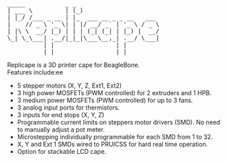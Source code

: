 <pre>
_____           _ _
| ___ \         | (_)
| |_/ /___ _ __ | |_  ___ __ _ _ __   ___
|    // _ \ '_ \| | |/ __/ _` | '_ \ / _ \
| |\ \  __/ |_) | | | (_| (_| | |_) |  __/
\_| \_\___| .__/|_|_|\___\__,_| .__/ \___|
          | |                 | |
          |_|                 |_|
</pre>  
Replicape is a 3D printer cape for BeagleBone.  
Features include:ee
-   5 stepper motors (X, Y, Z, Ext1, Ext2)
-   3 high power MOSFETs (PWM controlled) for 2 extruders and 1 HPB.
-   3 medium power MOSFETs (PWM controlled) for up to 3 fans.
-   3 analog input ports for thermistors.
-   3 inputs for end stops (X, Y, Z)
-   Programmable current limits on steppers motor drivers (SMD). No need to manually adjust a pot meter.
-   Microstepping individually programmable for each SMD from 1 to 32.
-   X, Y and Ext 1 SMDs wired to PRUICSS for hard real time operation.
-   Option for stackable LCD cape.

